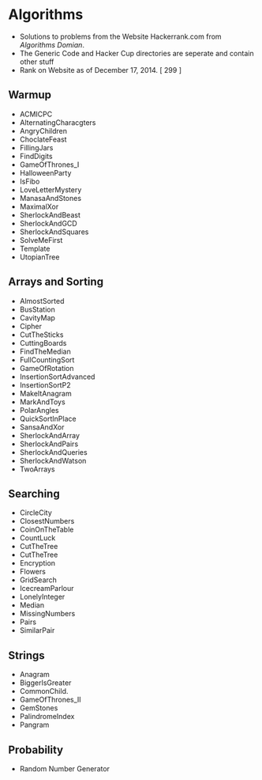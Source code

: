 Algorithms
==========
 - Solutions to problems from the Website Hackerrank.com from *Algorithms Domian*. 
 - The Generic Code and Hacker Cup directories are seperate and contain other stuff
 - Rank on Website as of December 17, 2014. [ 299 ] 

Warmup
--------
- ACMICPC
- AlternatingCharacgters
- AngryChildren
- ChoclateFeast
- FillingJars
- FindDigits
- GameOfThrones_I
- HalloweenParty
- IsFibo
- LoveLetterMystery
- ManasaAndStones
- MaximalXor
- SherlockAndBeast
- SherlockAndGCD
- SherlockAndSquares
- SolveMeFirst
- Template
- UtopianTree

Arrays and Sorting
-------------------
- AlmostSorted
- BusStation
- CavityMap
- Cipher
- CutTheSticks
- CuttingBoards
- FindTheMedian
- FullCountingSort
- GameOfRotation
- InsertionSortAdvanced
- InsertionSortP2
- MakeItAnagram
- MarkAndToys
- PolarAngles
- QuickSortInPlace
- SansaAndXor
- SherlockAndArray
- SherlockAndPairs
- SherlockAndQueries
- SherlockAndWatson
- TwoArrays 	

Searching
----------
- CircleCity
-	ClosestNumbers
-	CoinOnTheTable
-	CountLuck
-	CutTheTree
-	CutTheTree
-	Encryption
-	Flowers
-	GridSearch
-	IcecreamParlour
-	LonelyInteger
-	Median
-	MissingNumbers
-	Pairs
-	SimilarPair

Strings
--------
- Anagram
- BiggerIsGreater
-	CommonChild.
-	GameOfThrones_II
-	GemStones
-	PalindromeIndex
-	Pangram

Probability
------------
- Random Number Generator
